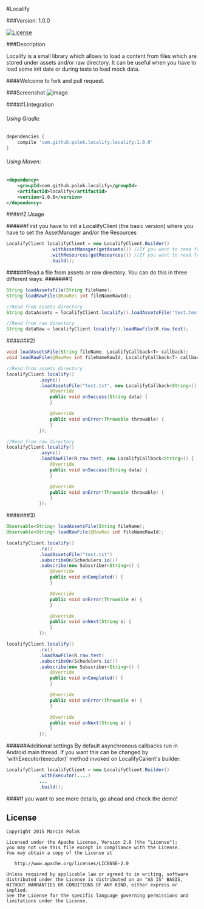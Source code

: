 #Localify

###Version: 1.0.0

[![License](https://img.shields.io/badge/license-Apache%202-blue.svg)](https://www.apache.org/licenses/LICENSE-2.0)

###Description

Localify is a small library which allows to load a content from files which are stored under assets and/or raw directory. It can be useful when you have to load some init data or during tests to load mock data.

####Welcome to fork and pull request.

###Screenshot
![image](art/.gif)

#####1.Integration

###### Using Gradle:

```groovy
dependencies {
    compile 'com.github.polok.localify:localify:1.0.0'
}
```

###### Using Maven:

```xml
<dependency>
    <groupId>com.github.polok.localify</groupId>
    <artifactId>localify</artifactId>
    <version>1.0.0</version>
</dependency>
```

#####2.Usage

######First you have to init a LocalifyClient (the basic  version) where you have to set the AssetManager and/or the Resources
```java
LocalifyClient localifyClient = new LocalifyClient.Builder()
                .withAssetManager(getAssets()) //If you want to read from raw directory
                .withResources(getResources()) //If you want to read from assets directory
                .build();
```

######Read a file from assets or raw directory. You can do this in three different ways:
#######1)
```java
String loadAssetsFile(String fileName);
String loadRawFile(@RawRes int fileNameRawId);
```

```java
//Read from assets directory
String dataAssets = localifyClient.localify().loadAssetsFile("test.text");

//Read from raw directory
String dataRaw = localifyClient.localify().loadRawFile(R.raw.test);
```

#######2)
```java
void loadAssetsFile(String fileName, LocalifyCallback<T> callback);
void loadRawFile(@RawRes int fileNameRawId, LocalifyCallback<T> callback);
```

```java
//Read from assets directory
localifyClient.localify()
            .async()
            .loadAssetsFile("test.txt", new LocalifyCallback<String>() {
                @Override
                public void onSuccess(String data) {
                }

                @Override
                public void onError(Throwable throwable) {
                }
            });

//Read from raw directory
localifyClient.localify()
            .async()
            .loadRawFile(R.raw.test, new LocalifyCallback<String>() {
                @Override
                public void onSuccess(String data) {
                }

                @Override
                public void onError(Throwable throwable) {
                }
            });
```

#######3)
```java
Observable<String> loadAssetsFile(String fileName);
Observable<String> loadRawFile(@RawRes int fileNameRawId);
```

```java
localifyClient.localify()
            .rx()
            .loadAssetsFile("test.txt")
            .subscribeOn(Schedulers.io())
            .subscribe(new Subscriber<String>() {
                @Override
                public void onCompleted() {
                }

                @Override
                public void onError(Throwable e) {
                }

                @Override
                public void onNext(String s) {
                }
            });

localifyClient.localify()
            .rx()
            .loadRawFile(R.raw.test)
            .subscribeOn(Schedulers.io())
            .subscribe(new Subscriber<String>() {
                @Override
                public void onCompleted() {
                }

                @Override
                public void onError(Throwable e) {
                }

                @Override
                public void onNext(String s) {
                }
            });

```

######Additional settings
By default asynchronous callbacks run in Android main thread. If you want this can be changed by 'withExecutor(executor)' method invoked on LocalifyCalient's builder:

```java
LocalifyClient localifyClient = new LocalifyClient.Builder()
            .withExecutor(....)
            ...
            .build();

```

####If you want to see more details, go ahead and check the demo!

License
--------

    Copyright 2015 Marcin Polak

    Licensed under the Apache License, Version 2.0 (the "License");
    you may not use this file except in compliance with the License.
    You may obtain a copy of the License at

       http://www.apache.org/licenses/LICENSE-2.0

    Unless required by applicable law or agreed to in writing, software
    distributed under the License is distributed on an "AS IS" BASIS,
    WITHOUT WARRANTIES OR CONDITIONS OF ANY KIND, either express or implied.
    See the License for the specific language governing permissions and
    limitations under the License.

